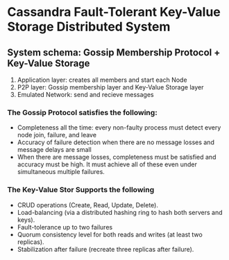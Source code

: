 <h1><b>Cassandra Fault-Tolerant Key-Value Storage Distributed System</b></h1>
<h2>System schema: Gossip Membership Protocol + Key-Value Storage </h2>
<ol>
<li>Application layer: creates all members and start each Node</li>
<li>P2P layer: Gossip membership layer and Key-Value Storage layer </li>
<li>Emulated Network: send and recieve messages</li>
</ol>
<h3>The Gossip Protocol satisfies the following:</h3>
<ul>
<li>Completeness all the time: every non-faulty process must detect every node join, failure, and leave</li>
<li>Accuracy of failure detection when there are no message losses and message delays are small</li>
<li>When there are message losses, completeness must be satisfied and accuracy must be high. It must achieve all of these even under simultaneous multiple failures.</li>
</ul>
<h3>The Key-Value Stor Supports the following</h3>
<ul>
<li>CRUD operations (Create, Read, Update, Delete).</li>
<li>Load-balancing (via a distributed hashing ring to hash both servers and keys).</li>
<li>Fault-tolerance up to two failures</li>
<li>Quorum consistency level for both reads and writes (at least two replicas).</li>
<li>Stabilization after failure (recreate three replicas after failure).</li>
